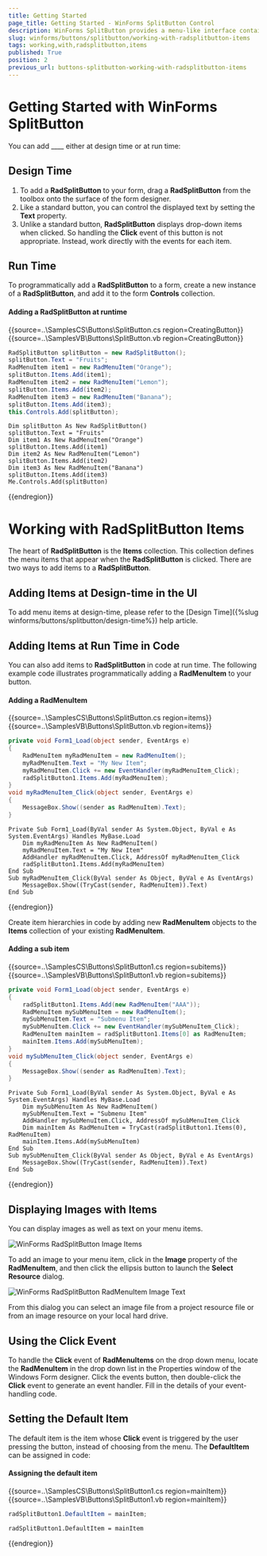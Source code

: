 ```yaml
---
title: Getting Started
page_title: Getting Started - WinForms SplitButton Control
description: WinForms SplitButton provides a menu-like interface contained within a button that can be placed anywhere on a form.
slug: winforms/buttons/splitbutton/working-with-radsplitbutton-items
tags: working,with,radsplitbutton,items
published: True
position: 2
previous_url: buttons-splitbutton-working-with-radsplitbutton-items
---
```


# Getting Started with WinForms SplitButton

You can add ____ either at design time or at run time:

## Design Time

1. To add a __RadSplitButton__ to your form, drag a __RadSplitButton__ from the toolbox onto the surface of the form designer. 
2. Like a standard button, you can control the displayed text by setting the __Text__ property. 
3. Unlike a standard button, __RadSplitButton__ displays drop-down items when clicked. So handling the __Click__ event of this button is not appropriate. Instead, work directly with the events for each item.

## Run Time

To programmatically add a __RadSplitButton__ to a form, create a new instance of a __RadSplitButton__, and add it to the form __Controls__ collection.

#### Adding a RadSplitButton at runtime 

{{source=..\SamplesCS\Buttons\SplitButton.cs region=CreatingButton}} 
{{source=..\SamplesVB\Buttons\SplitButton.vb region=CreatingButton}} 

````C#
RadSplitButton splitButton = new RadSplitButton();
splitButton.Text = "Fruits";
RadMenuItem item1 = new RadMenuItem("Orange");
splitButton.Items.Add(item1);
RadMenuItem item2 = new RadMenuItem("Lemon");
splitButton.Items.Add(item2);
RadMenuItem item3 = new RadMenuItem("Banana");
splitButton.Items.Add(item3);
this.Controls.Add(splitButton);

````
````VB.NET
Dim splitButton As New RadSplitButton()
splitButton.Text = "Fruits"
Dim item1 As New RadMenuItem("Orange")
splitButton.Items.Add(item1)
Dim item2 As New RadMenuItem("Lemon")
splitButton.Items.Add(item2)
Dim item3 As New RadMenuItem("Banana")
splitButton.Items.Add(item3)
Me.Controls.Add(splitButton)

````

{{endregion}} 

# Working with RadSplitButton Items

The heart of __RadSplitButton__ is the __Items__ collection. This collection defines the menu items that appear when the __RadSplitButton__ is clicked. There are two ways to add items to a __RadSplitButton__.

## Adding Items at Design-time in the UI

To add menu items at design-time, please refer to the [Design Time]({%slug winforms/buttons/splitbutton/design-time%}) help article.

## Adding Items at Run Time in Code

You can also add items to __RadSplitButton__ in code at run time. The following example code illustrates programmatically adding a __RadMenuItem__ to your button.

#### Adding a RadMenuItem 

{{source=..\SamplesCS\Buttons\SplitButton.cs region=items}} 
{{source=..\SamplesVB\Buttons\SplitButton.vb region=items}} 

````C#
private void Form1_Load(object sender, EventArgs e)
{
    RadMenuItem myRadMenuItem = new RadMenuItem();
    myRadMenuItem.Text = "My New Item";
    myRadMenuItem.Click += new EventHandler(myRadMenuItem_Click);
    radSplitButton1.Items.Add(myRadMenuItem);
}
void myRadMenuItem_Click(object sender, EventArgs e)
{
    MessageBox.Show((sender as RadMenuItem).Text);
}

````
````VB.NET
Private Sub Form1_Load(ByVal sender As System.Object, ByVal e As System.EventArgs) Handles MyBase.Load
    Dim myRadMenuItem As New RadMenuItem()
    myRadMenuItem.Text = "My New Item"
    AddHandler myRadMenuItem.Click, AddressOf myRadMenuItem_Click
    radSplitButton1.Items.Add(myRadMenuItem)
End Sub
Sub myRadMenuItem_Click(ByVal sender As Object, ByVal e As EventArgs)
    MessageBox.Show((TryCast(sender, RadMenuItem)).Text)
End Sub

````

{{endregion}} 
 
Create item hierarchies in code by adding new __RadMenuItem__ objects to the __Items__ collection of your existing __RadMenuItem__.

#### Adding a sub item 

{{source=..\SamplesCS\Buttons\SplitButton1.cs region=subitems}} 
{{source=..\SamplesVB\Buttons\SplitButton1.vb region=subitems}} 

````C#
private void Form1_Load(object sender, EventArgs e)
{
    radSplitButton1.Items.Add(new RadMenuItem("AAA"));
    RadMenuItem mySubMenuItem = new RadMenuItem();
    mySubMenuItem.Text = "Submenu Item";
    mySubMenuItem.Click += new EventHandler(mySubMenuItem_Click);
    RadMenuItem mainItem = radSplitButton1.Items[0] as RadMenuItem;
    mainItem.Items.Add(mySubMenuItem);
}
void mySubMenuItem_Click(object sender, EventArgs e)
{
    MessageBox.Show((sender as RadMenuItem).Text);
}

````
````VB.NET
Private Sub Form1_Load(ByVal sender As System.Object, ByVal e As System.EventArgs) Handles MyBase.Load
    Dim mySubMenuItem As New RadMenuItem()
    mySubMenuItem.Text = "Submenu Item"
    AddHandler mySubMenuItem.Click, AddressOf mySubMenuItem_Click
    Dim mainItem As RadMenuItem = TryCast(radSplitButton1.Items(0), RadMenuItem)
    mainItem.Items.Add(mySubMenuItem)
End Sub
Sub mySubMenuItem_Click(ByVal sender As Object, ByVal e As EventArgs)
    MessageBox.Show((TryCast(sender, RadMenuItem)).Text)
End Sub

````

{{endregion}} 
 
## Displaying Images with Items

You can display images as well as text on your menu items.

![WinForms RadSplitButton Image Items](images/buttons-splitbutton-working-with-radsplitbutton-items003.png)

To add an image to your menu item, click in the __Image__ property of the __RadMenuItem__, and then click the ellipsis button to launch the __Select Resource__ dialog.

![WinForms RadSplitButton RadMenuItem Image Text](images/buttons-splitbutton-working-with-radsplitbutton-items004.png)

From this dialog you can select an image file from a project resource file or from an image resource on your local hard drive. 

## Using the Click Event

To handle the __Click__ event of __RadMenuItems__ on the drop down menu, locate the __RadMenuItem__ in the drop down list in the Properties window of the Windows Form designer. Click the events button, then double-click the __Click__ event to generate an event handler. Fill in the details of your event-handling code.

## Setting the Default Item

The default item is the item whose __Click__ event is triggered by the user pressing the button, instead of choosing from the menu. The __DefaultItem__ can be assigned in code: 

#### Assigning the default item 

{{source=..\SamplesCS\Buttons\SplitButton1.cs region=mainItem}} 
{{source=..\SamplesVB\Buttons\SplitButton1.vb region=mainItem}} 

````C#
radSplitButton1.DefaultItem = mainItem;

````
````VB.NET
radSplitButton1.DefaultItem = mainItem

````

{{endregion}} 



